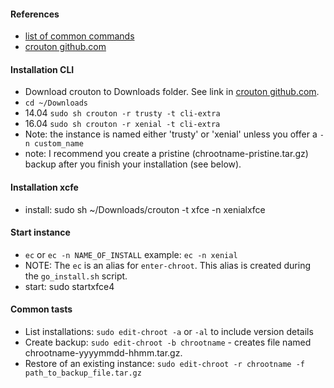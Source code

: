 #### References
* [list of common commands](https://github.com/dnschneid/crouton/wiki/Crouton-Command-Cheat-Sheet)
* [crouton github.com](https://github.com/dnschneid/crouton)

#### Installation CLI
* Download crouton to Downloads folder. See link in [crouton github.com](https://github.com/dnschneid/crouton#usage).
* `cd ~/Downloads`
* 14.04 `sudo sh crouton -r trusty -t cli-extra`
* 16.04 `sudo sh crouton -r xenial -t cli-extra`
* Note: the instance is named either 'trusty' or 'xenial' unless you offer a `-n custom_name`
* note: I recommend you create a pristine (chrootname-pristine.tar.gz) backup after you finish your installation (see below).

#### Installation xcfe
* install: sudo sh ~/Downloads/crouton -t xfce -n xenialxfce

#### Start instance
* `ec` or `ec -n NAME_OF_INSTALL` example: `ec -n xenial`
* NOTE: The `ec` is an alias for `enter-chroot`. This alias is created during the `go_install.sh` script.
* start: sudo startxfce4

#### Common tasts
* List installations: `sudo edit-chroot -a` or `-al` to include version details
* Create backup: `sudo edit-chroot -b chrootname` - creates file named chrootname-yyyymmdd-hhmm.tar.gz.
* Restore of an existing instance: `sudo edit-chroot -r chrootname -f path_to_backup_file.tar.gz`
